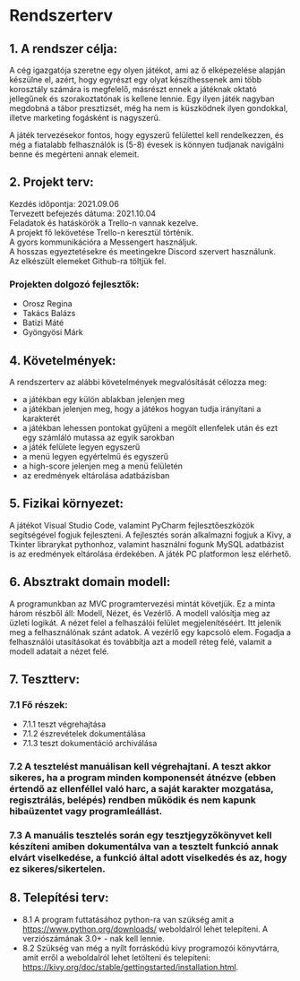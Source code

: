 # Rendszerterv

## 1. A rendszer célja:
A cég igazgatója szeretne egy olyen játékot, ami az ő elképezelése alapján készülne el, azért, hogy egyrészt egy olyat készíthessenek ami több korosztály számára is megfelelő, másrészt ennek a játéknak oktató jellegűnek és szorakoztatónak is kellene lennie. Egy ilyen játék nagyban megdobná a tábor presztizsét, még ha nem is küszködnek ilyen gondokkal, illetve marketing fogásként is nagyszerű.

A játék tervezésekor fontos, hogy egyszerű felülettel kell rendelkezzen, és még a fiatalabb
felhasználók is (5-8) évesek is könnyen tudjanak navigálni benne és megérteni annak elemeit.

## 2. Projekt terv:
Kezdés időpontja: 2021.09.06   
Tervezett befejezés dátuma: 2021.10.04   
Feladatok és hatáskörök a Trello-n vannak kezelve.  
A projekt fő lekövetése Trello-n keresztül történik.  
A gyors kommunikációra a Messengert használjuk.  
A hosszas egyeztetésekre és meetingekre Discord szervert használunk.  
Az elkészült elemeket Github-ra töltjük fel.  
### Projekten dolgozó fejlesztők:
* Orosz Regina
* Takács Balázs
* Batizi Máté
* Gyöngyösi Márk

## 4. Követelmények:
A rendszerterv az alábbi követelmények megvalósítását célozza meg:
* a játékban egy külön ablakban jelenjen meg
* a játékban jelenjen meg, hogy a játékos hogyan tudja irányítani a karakterét
* a játékban lehessen pontokat gyűjteni a megölt ellenfelek után és ezt egy számláló mutassa az egyik sarokban
* a játék felülete legyen egyszerű
* a menü legyen egyértelmű és egyszerű
* a high-score jelenjen meg a menü felületén
* az eredmények eltárolása adatbázisban

## 5. Fizikai környezet:
A játékot Visual Studio Code, valamint PyCharm fejlesztőeszközök segítségével fogjuk fejleszteni. A fejlesztés során alkalmazni fogjuk a Kivy, a Tkinter librarykat pythonhoz, valamint használni fogunk MySQL adatbázist is az eredmények eltárolása érdekében. A játék PC platformon lesz elérhető.

## 6. Absztrakt domain modell:
A programunkban az MVC programtervezési mintát követjük. Ez a minta három részből áll: Modell, Nézet, és Vezérlő.
A modell valósítja meg az üzleti logikát.
A nézet felel a felhaszálói felület megjelenítéséért. Itt jelenik meg a felhasználónak szánt adatok.
A vezérlő egy kapcsoló elem. Fogadja a felhasználói utasításokat és továbbítja azt a modell réteg felé, valamit a modell adatait a nézet felé.

## 7. Tesztterv:
### 7.1 Fő részek:
* 7.1.1 teszt végrehajtása
* 7.1.2 észrevételek dokumentálása
* 7.1.3 teszt dokumentáció archiválása

### 7.2 A tesztelést manuálisan kell végrehajtani. A teszt akkor sikeres, ha a program minden komponensét átnézve (ebben értendő az ellenféllel való harc, a saját karakter mozgatása, regisztrálás, belépés) rendben működik és nem kapunk hibaüzentet vagy programleállást.

### 7.3 A manuális tesztelés során egy tesztjegyzőkönyvet kell készíteni amiben dokumentálva van a tesztelt funkció annak elvárt viselkedése, a funkció által adott viselkedés és az, hogy ez sikeres/sikertelen.


## 8. Telepítési terv:
* 8.1 A program futtatásához python-ra van szükség amit a https://www.python.org/downloads/ weboldalról lehet telepíteni. A verziószámának 3.0+ - nak kell lennie.
* 8.2 Szükség van még a nyílt forráskódú kivy programozói könyvtárra, amit erről a weboldalról lehet letölteni és telepíteni: https://kivy.org/doc/stable/gettingstarted/installation.html.

